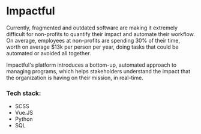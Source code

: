 # Impactful
Currently, fragmented and outdated software are making it extremely difficult for non-profits to quantify their impact and automate their workflow. On average, employees at non-profits are spending 30% of their time, worth on average $13k per person per year, doing tasks that could be automated or avoided all together.

Impactful's platform introduces a bottom-up, automated approach to managing programs, which helps stakeholders understand the impact that the organization is having on their mission, in real-time.

### Tech stack:
- SCSS
- Vue.JS
- Python
- SQL